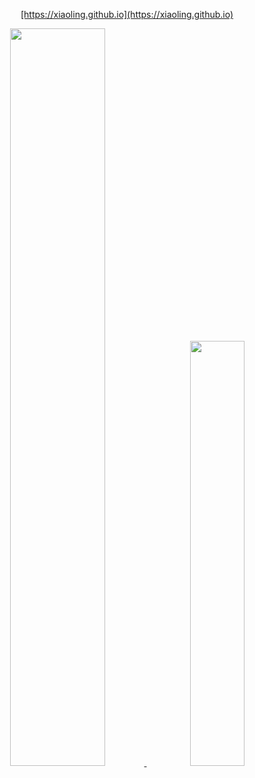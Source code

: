 

<p align="center">
  <a href="https://xiaoling.github.io" target="_blank">
    [https://xiaoling.github.io](https://xiaoling.github.io)
  </a>  
</p>


<div align="center">
<a href="#x">
<img width="55%" src="https://github-readme-stats.vercel.app/api?username=xiaoling&show_icons=true&theme=transparent"/>
</a>
&nbsp;
<a href="#x">
<img width="41.75%" src="https://github-readme-stats.vercel.app/api/top-langs/?username=xiaoling&layout=compact&theme=transparent&hide=c,vhdl,verilog,matlab,jupyter%20notebook"/>
</a>
</div>
